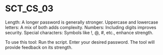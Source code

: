 # SCT_CS_03
Length: A longer password is generally stronger.
Uppercase and lowercase letters: A mix of both adds complexity.
Numbers: Including digits improves security.
Special characters: Symbols like !, @, #, etc., enhance strength.


To use this tool:
Run the script.
Enter your desired password.
The tool will provide feedback on its strength.
